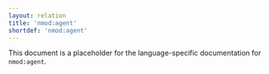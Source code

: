 ```yaml
---
layout: relation
title: 'nmod:agent'
shortdef: 'nmod:agent'
---
```


This document is a placeholder for the language-specific documentation
for `nmod:agent`.
